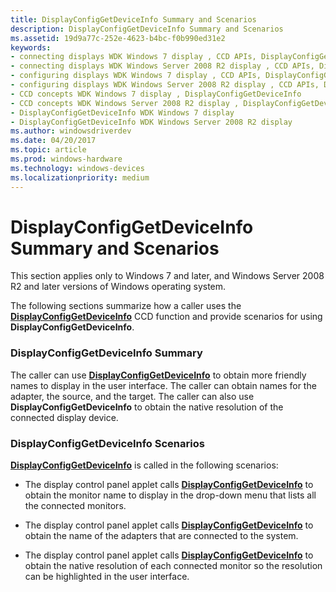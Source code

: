 ```yaml
---
title: DisplayConfigGetDeviceInfo Summary and Scenarios
description: DisplayConfigGetDeviceInfo Summary and Scenarios
ms.assetid: 19d9a77c-252e-4623-b4bc-f0b990ed31e2
keywords:
- connecting displays WDK Windows 7 display , CCD APIs, DisplayConfigGetDeviceInfo
- connecting displays WDK Windows Server 2008 R2 display , CCD APIs, DisplayConfigGetDeviceInfo
- configuring displays WDK Windows 7 display , CCD APIs, DisplayConfigGetDeviceInfo
- configuring displays WDK Windows Server 2008 R2 display , CCD APIs, DisplayConfigGetDeviceInfo
- CCD concepts WDK Windows 7 display , DisplayConfigGetDeviceInfo
- CCD concepts WDK Windows Server 2008 R2 display , DisplayConfigGetDeviceInfo
- DisplayConfigGetDeviceInfo WDK Windows 7 display
- DisplayConfigGetDeviceInfo WDK Windows Server 2008 R2 display
ms.author: windowsdriverdev
ms.date: 04/20/2017
ms.topic: article
ms.prod: windows-hardware
ms.technology: windows-devices
ms.localizationpriority: medium
---
```


# DisplayConfigGetDeviceInfo Summary and Scenarios


This section applies only to Windows 7 and later, and Windows Server 2008 R2 and later versions of Windows operating system.

The following sections summarize how a caller uses the [**DisplayConfigGetDeviceInfo**](https://msdn.microsoft.com/library/windows/hardware/ff553903) CCD function and provide scenarios for using **DisplayConfigGetDeviceInfo**.

### <span id="displayconfiggetdeviceinfo_summary"></span><span id="DISPLAYCONFIGGETDEVICEINFO_SUMMARY"></span>DisplayConfigGetDeviceInfo Summary

The caller can use [**DisplayConfigGetDeviceInfo**](https://msdn.microsoft.com/library/windows/hardware/ff553903) to obtain more friendly names to display in the user interface. The caller can obtain names for the adapter, the source, and the target. The caller can also use **DisplayConfigGetDeviceInfo** to obtain the native resolution of the connected display device.

### <span id="displayconfiggetdeviceinfo_scenarios"></span><span id="DISPLAYCONFIGGETDEVICEINFO_SCENARIOS"></span>DisplayConfigGetDeviceInfo Scenarios

[**DisplayConfigGetDeviceInfo**](https://msdn.microsoft.com/library/windows/hardware/ff553903) is called in the following scenarios:

-   The display control panel applet calls [**DisplayConfigGetDeviceInfo**](https://msdn.microsoft.com/library/windows/hardware/ff553903) to obtain the monitor name to display in the drop-down menu that lists all the connected monitors.

-   The display control panel applet calls [**DisplayConfigGetDeviceInfo**](https://msdn.microsoft.com/library/windows/hardware/ff553903) to obtain the name of the adapters that are connected to the system.

-   The display control panel applet calls [**DisplayConfigGetDeviceInfo**](https://msdn.microsoft.com/library/windows/hardware/ff553903) to obtain the native resolution of each connected monitor so the resolution can be highlighted in the user interface.

 

 





